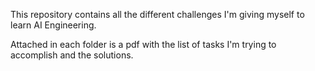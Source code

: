 This repository contains all the different challenges I'm giving myself to learn AI Engineering.

Attached in each folder is a pdf with the list of tasks I'm trying to accomplish and the solutions.
